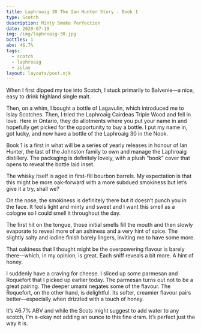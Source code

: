 ```yaml
---
title: Laphroaig 30 The Ian Hunter Story - Book 1
type: Scotch
description: Minty Smoke Perfection
date: 2020-07-19
img: /img/laphroaig-30.jpg
bottles: 1
abv: 46.7%
tags:
  - scotch
  - laphroaig
  - islay
layout: layouts/post.njk
---
```


When I first dipped my toe into Scotch, I stuck primarily to Balvenie—a nice, easy to drink highland single malt. 

Then, on a whim, I bought a bottle of Lagavulin, which introduced me to Islay Scotches. Then, I tried the Laphroaig Cairdeas Triple Wood and fell in love. 
Here in Ontario, they do allotments where you put your name in and hopefully get picked for the opportunity to buy a bottle. I put my name in, got lucky, and now have a bottle of the Laphroaig 30 in the Nook.

Book 1 is a first in what will be a series of yearly releases in honour of Ian Hunter, the last of the Johnston family to own and manage the Laphroaig distillery. The packaging is definitely lovely, with a plush “book” cover that opens to reveal the bottle laid inset. 

The whisky itself is aged in first-fill bourbon barrels. My expectation is that this might be more oak-forward with a more subdued smokiness but let’s give it a try, shall we?

On the nose, the smokiness is definitely there but it doesn’t punch you in the face. It feels light and minty and sweet and I want this smell as a cologne so I could smell it throughout the day. 

The first hit on the tongue, those initial smells fill the mouth and then slowly evaporate to reveal more of an ashiness and a very hint of spice. The slightly salty and iodine finish barely lingers, inviting me to have some more. 

That oakiness that I thought might be the overpowering flavour is barely there—which, in my opinion, is great. Each sniff reveals a bit more. A hint of honey. 

I suddenly have a craving for cheese. I sliced up some parmesan and Roquefort that I picked up earlier today.  The parmesan turns out not to be a great pairing. The deeper umami negates some of the flavour. The Roquefort, on the other hand, is delightful. Its softer, creamier flavour pairs better—especially when drizzled with a touch of honey. 

It’s 46.7% ABV and while the Scots might suggest to add water to any scotch, I’m a-okay not adding an ounce to this fine dram. It’s perfect just the way it is.

